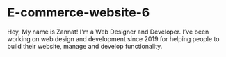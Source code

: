 # E-commerce-website-6
Hey, My name is Zannat! I'm a Web Designer and Developer. I’ve been working on web design and development since 2019 for helping people to build their website, manage and develop functionality.

